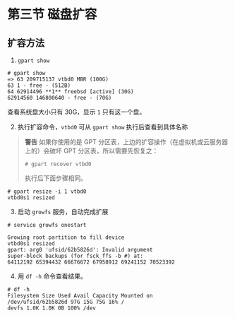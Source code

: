 # 第三节 磁盘扩容

## 扩容方法

1. `gpart show`

```
# gpart show
=> 63 209715137 vtbd0 MBR (100G)
63 1 - free - (512B)
64 62914496 **1** freebsd [active] (30G)
62914560 146800640 - free - (70G)
```

查看系统盘大小只有 30G，显示 `1` 只有这一个盘。

2. 执行扩容命令，`vtbd0` 可从 `gpart show` 执行后查看到具体名称

>**警告**
>如果你使用的是 GPT 分区表，上边的扩容操作（在虚拟机或云服务器上的）会破坏 GPT 分区表，所以需要先恢复之：
>```
># gpart recover vtbd0
>```
>执行后下面步骤相同。

```
# gpart resize -i 1 vtbd0
vtbd0s1 resized
```

3. 启动 `growfs` 服务，自动完成扩展

```
# service growfs onestart

Growing root partition to fill device
vtbd0s1 resized
gpart: arg0 'ufsid/62b5826d': Invalid argument
super-block backups (for fsck_ffs -b #) at:
64112192 65394432 66676672 67958912 69241152 70523392
```

4. 用 `df -h` 命令查看结果。

```
# df -h
Filesystem Size Used Avail Capacity Mounted on
/dev/ufsid/62b5826d 97G 15G 75G 16% /
devfs 1.0K 1.0K 0B 100% /dev
```
